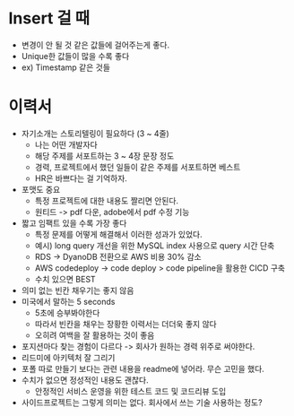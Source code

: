 # Insert 걸 때
- 변경이 안 될 것 같은 값들에 걸어주는게 좋다.
- Unique한 값들이 많을 수록 좋다
- ex) Timestamp 같은 것들

# 이력서
- 자기소개는 스토리텔링이 필요하다 (3 ~ 4줄)
    - 나는 어떤 개발자다
    - 해당 주제를 서포트하는 3 ~ 4장 문장 정도
    - 경력, 프로젝트에서 했던 일들이 같은 주제를 서포트하면 베스트
    - HR은 바쁘다는 걸 기억하자.
- 포맷도 중요
    - 특정 프로젝트에 대한 내용도 짤리면 안된다.
    - 원티드 -> pdf 다운, adobe에서 pdf 수정 기능
- 짧고 임팩트 있을 수록 가장 좋다
    - 특정 문제를 어떻게 해결해서 이러한 성과가 있었다.
    - 예시) long query 개선을 위한 MySQL index 사용으로 query 시간 단축
    - RDS -> DyanoDB 전환으로 AWS 비용 30% 감소
    - AWS codedeploy -> code deploy > code pipeline을 활용한 CICD 구축
    - 수치 있으면 BEST
- 의미 없는 빈칸 채우기는 좋지 않음
- 미국에서 말하는 5 seconds
    - 5초에 승부봐야한다
    - 따라서 빈칸을 채우는 장황한 이력서는 더더욱 좋지 않다
    - 오히려 여백을 잘 활용하는 것이 좋음
- 포지션마다 찾는 경험이 다르다 -> 회사가 원하는 경력 위주로 써야한다.
- 리드미에 아키텍처 잘 그리기
- 포폴 따로 만들기 보다는 관련 내용을 readme에 넣어라. 무슨 고민을 했다.
- 수치가 없으면 정성적인 내용도 괜찮다.
    - 안정적인 서비스 운영을 위한 테스트 코드 및 코드리뷰 도입
- 사이드프로젝트는 그렇게 의미는 없다. 회사에서 쓰는 기술 사용하는 정도?